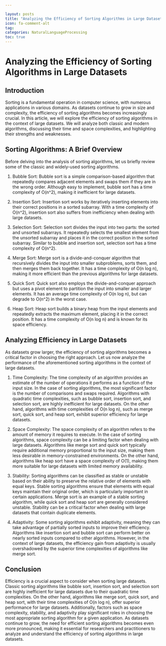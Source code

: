 ```yaml
---

layout: posts
title: "Analyzing the Efficiency of Sorting Algorithms in Large Datasets"
icon: fa-comment-alt
tag:      
categories: NaturalLanguageProcessing
toc: true
---
```




# Analyzing the Efficiency of Sorting Algorithms in Large Datasets

## Introduction

Sorting is a fundamental operation in computer science, with numerous applications in various domains. As datasets continue to grow in size and complexity, the efficiency of sorting algorithms becomes increasingly crucial. In this article, we will explore the efficiency of sorting algorithms in the context of large datasets. We will analyze both classic and modern algorithms, discussing their time and space complexities, and highlighting their strengths and weaknesses.

## Sorting Algorithms: A Brief Overview

Before delving into the analysis of sorting algorithms, let us briefly review some of the classic and widely-used sorting algorithms.

1. Bubble Sort: Bubble sort is a simple comparison-based algorithm that repeatedly compares adjacent elements and swaps them if they are in the wrong order. Although easy to implement, bubble sort has a time complexity of O(n^2), making it inefficient for large datasets.

2. Insertion Sort: Insertion sort works by iteratively inserting elements into their correct positions in a sorted subarray. With a time complexity of O(n^2), insertion sort also suffers from inefficiency when dealing with large datasets.

3. Selection Sort: Selection sort divides the input into two parts: the sorted and unsorted subarrays. It repeatedly selects the smallest element from the unsorted subarray and places it in the correct position in the sorted subarray. Similar to bubble and insertion sort, selection sort has a time complexity of O(n^2).

4. Merge Sort: Merge sort is a divide-and-conquer algorithm that recursively divides the input into smaller subproblems, sorts them, and then merges them back together. It has a time complexity of O(n log n), making it more efficient than the previous algorithms for large datasets.

5. Quick Sort: Quick sort also employs the divide-and-conquer approach but uses a pivot element to partition the input into smaller and larger elements. It has an average time complexity of O(n log n), but can degrade to O(n^2) in the worst case.

6. Heap Sort: Heap sort builds a binary heap from the input elements and repeatedly extracts the maximum element, placing it in the correct position. It has a time complexity of O(n log n) and is known for its space efficiency.

## Analyzing Efficiency in Large Datasets

As datasets grow larger, the efficiency of sorting algorithms becomes a critical factor in choosing the right approach. Let us now analyze the performance of the aforementioned sorting algorithms in the context of large datasets.

1. Time Complexity: The time complexity of an algorithm provides an estimate of the number of operations it performs as a function of the input size. In the case of sorting algorithms, the most significant factor is the number of comparisons and swaps required. Algorithms with quadratic time complexities, such as bubble sort, insertion sort, and selection sort, are highly inefficient for large datasets. On the other hand, algorithms with time complexities of O(n log n), such as merge sort, quick sort, and heap sort, exhibit superior efficiency for large datasets.

2. Space Complexity: The space complexity of an algorithm refers to the amount of memory it requires to execute. In the case of sorting algorithms, space complexity can be a limiting factor when dealing with large datasets. Algorithms like merge sort and quick sort typically require additional memory proportional to the input size, making them less desirable in memory-constrained environments. On the other hand, algorithms like heap sort have a space complexity of O(1), making them more suitable for large datasets with limited memory availability.

3. Stability: Sorting algorithms can be classified as stable or unstable based on their ability to preserve the relative order of elements with equal keys. Stable sorting algorithms ensure that elements with equal keys maintain their original order, which is particularly important in certain applications. Merge sort is an example of a stable sorting algorithm, while quick sort and heap sort are generally considered unstable. Stability can be a critical factor when dealing with large datasets that contain duplicate elements.

4. Adaptivity: Some sorting algorithms exhibit adaptivity, meaning they can take advantage of partially sorted inputs to improve their efficiency. Algorithms like insertion sort and bubble sort can perform better on nearly sorted inputs compared to other algorithms. However, in the context of large datasets, the efficiency gain from adaptivity is usually overshadowed by the superior time complexities of algorithms like merge sort.

## Conclusion

Efficiency is a crucial aspect to consider when sorting large datasets. Classic sorting algorithms like bubble sort, insertion sort, and selection sort are highly inefficient for large datasets due to their quadratic time complexities. On the other hand, algorithms like merge sort, quick sort, and heap sort, with their time complexities of O(n log n), offer superior performance for large datasets. Additionally, factors such as space complexity, stability, and adaptivity play significant roles in choosing the most appropriate sorting algorithm for a given application. As datasets continue to grow, the need for efficient sorting algorithms becomes even more pronounced, making it essential for researchers and practitioners to analyze and understand the efficiency of sorting algorithms in large datasets.